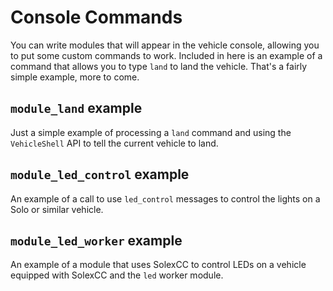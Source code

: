 
# Console Commands

You can write modules that will appear in the vehicle console, allowing you to put some custom commands to work. Included in here is an example of a command that allows you to type `land` to land the vehicle. That's a fairly simple example, more to come.

## `module_land` example

Just a simple example of processing a `land` command and using the `VehicleShell` API to tell the current vehicle to land. 

## `module_led_control` example

An example of a call to use `led_control` messages to control the lights on a Solo or similar vehicle.

## `module_led_worker` example

An example of a module that uses SolexCC to control LEDs on a vehicle equipped with SolexCC and the `led` worker module.

